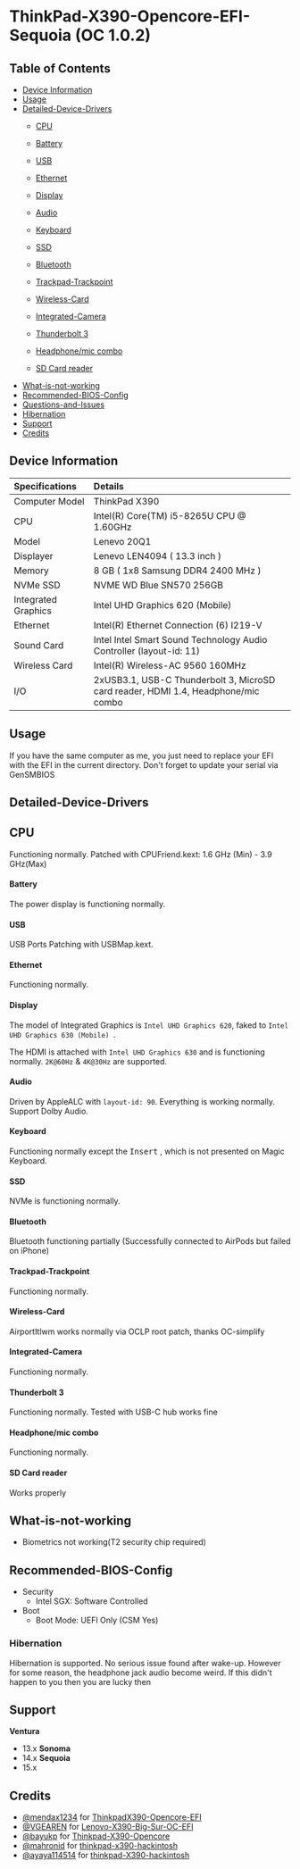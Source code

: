 # ThinkPad-X390-Opencore-EFI-Sequoia (OC 1.0.2)

## Table of Contents

- [Device Information](#device-information)
- [Usage](#usage)
- [Detailed-Device-Drivers](#detailed-device-drivers)
  - [CPU](#cpu)
  - [Battery](#battery)
  - [USB](#usb)
  - [Ethernet](#ethernet)
  - [Display](#display)
  - [Audio](#audio)
  - [Keyboard](#keyboard)
  - [SSD](#ssd)
  - [Bluetooth](#bluetooth)
  - [Trackpad-Trackpoint](#trackpad-trackpoint)
  - [Wireless-Card](#wireless-card)
  - [Integrated-Camera](#integrated-camera)
  - [Thunderbolt 3](#thunderbolt-3)
  - [Headphone/mic combo](#headphonemic-combo)   

  - [SD Card reader](#sd-card-reader)
- [What-is-not-working](#what-is-not-working)
- [Recommended-BIOS-Config](#recommended-bios-config)
- [Questions-and-Issues](#questions-and-issues)
- [Hibernation](#hibernation)
- [Support](#support)
- [Credits](#credits)

## Device Information
| Specifications | Details |
|:---|:---|
| Computer Model | ThinkPad X390 |
| CPU | Intel(R) Core(TM) i5-8265U CPU @ 1.60GHz |
| Model |  Lenevo 20Q1|
| Displayer | Lenevo LEN4094 ( 13.3 inch  ) |
| Memory | 8 GB ( 1x8 Samsung DDR4 2400 MHz ) |
| NVMe SSD | NVME WD Blue SN570 256GB |
| Integrated Graphics | Intel UHD Graphics 620 (Mobile) |
| Ethernet |  Intel(R) Ethernet Connection (6) I219-V |
| Sound Card | Intel Intel Smart Sound Technology Audio Controller (layout-id: 11) |
| Wireless Card |  Intel(R) Wireless-AC 9560 160MHz |
| I/O |  2xUSB3.1, USB-C Thunderbolt 3, MicroSD card reader, HDMI 1.4, Headphone/mic combo |


## Usage

If you have the same computer as me, you just need to replace your EFI with the EFI in the current directory. Don't forget to update your serial via GenSMBIOS

## Detailed-Device-Drivers

## CPU

Functioning normally. Patched with CPUFriend.kext: 1.6 GHz (Min) - 3.9 GHz(Max)

#### Battery

The power display is functioning normally.

#### USB

USB Ports Patching with USBMap.kext.

#### Ethernet

Functioning normally.

#### Display

The model of Integrated Graphics is `Intel UHD Graphics 620`, faked to `Intel UHD Graphics 630 (Mobile) `.

The HDMI is attached with `Intel UHD Graphics 630` and is functioning normally. `2K@60Hz` & `4K@30Hz` are supported.

#### Audio

Driven by AppleALC with `layout-id: 90`. Everything is working normally. Support Dolby Audio.

#### Keyboard

Functioning normally except the <kbd>Insert</kbd> , which is not presented on Magic Keyboard.

#### SSD

NVMe is functioning normally.

#### Bluetooth

Bluetooth functioning partially (Successfully connected to AirPods but failed on iPhone)

#### Trackpad-Trackpoint

Functioning normally.

#### Wireless-Card

AirportItlwm works normally via OCLP root patch, thanks OC-simplify

#### Integrated-Camera

Functioning normally.

#### Thunderbolt 3

Functioning normally.
Tested with USB-C hub works fine

#### Headphone/mic combo

Functioning normally.

#### SD Card reader

Works properly

## What-is-not-working

- Biometrics not working(T2 security chip required)

## Recommended-BIOS-Config

- Security
  - Intel SGX: Software Controlled
- Boot
  - Boot Mode: UEFI Only (CSM Yes) 

### Hibernation

Hibernation is supported. No serious issue found after wake-up. However for some reason, the headphone jack audio become weird. If this didn't happen to you then you are lucky then

## Support
**Ventura**
- 13.x
**Sonoma**
- 14.x
**Sequoia**
- 15.x

## Credits
- [@mendax1234](https://github.com/mendax1234) for [ThinkpadX390-Opencore-EFI](https://github.com/mendax1234/ThinkpadX390-Opencore-EFI)
- [@VGEAREN](https://github.com/VGEAREN) for [Lenovo-X390-Big-Sur-OC-EFI](https://github.com/VGEAREN/Lenovo-X390-Big-Sur-OC-EFI)
- [@bayukp](https://github.com/bayukp) for [Thinkpad-X390-Opencore](https://github.com/bayukp/Thinkpad-X390-Opencore)
- [@mahronid](https://github.com/mahronid) for [thinkpad-x390-hackintosh](https://github.com/mahronid/thinkpad-x390-hackintosh)
- [@ayaya114514](https://github.com/ayaya114514) for [thinkpad-X390-hackintosh](https://github.com/ayaya114514/thinkpad-X390-hackintosh)
